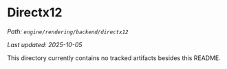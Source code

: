 # Directx12

_Path: `engine/rendering/backend/directx12`_

_Last updated: 2025-10-05_


This directory currently contains no tracked artifacts besides this README.
